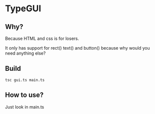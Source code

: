 # TypeGUI
## Why?
Because HTML and css is for losers.

It only has support for rect() text() and button() because why would you need anything else?

## Build
```
tsc gui.ts main.ts
```

## How to use?
Just look in main.ts